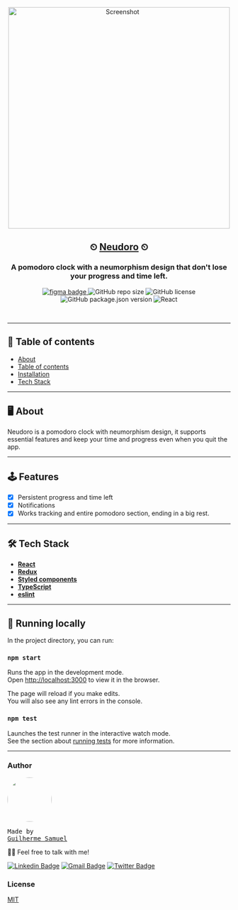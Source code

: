 <p align="center">
  <img height="500px" src="https://i.ibb.co/pXb2mPF/image.png" alt="Screenshot" />
</p>
<h2 align="center">
  ⏲ <a href="Neudoro">Neudoro</a> ⏲
</h2>
<h3 align="center">
  A pomodoro clock with a neumorphism design that don't lose your progress and time left.
</h3>

<p align="center">
<a href="https://www.figma.com/file/keyhLu6PfjEQKVcd49cuUy/Pomodoro-Neumorphism?node-id=0%3A1">
<img alt="figma badge" src="https://img.shields.io/badge/Figma%20prototype%20-Figma-%2304D361" >
</a>
<img alt="GitHub repo size" src="https://img.shields.io/github/repo-size/gsdeveloper/neudoro">
<img alt="GitHub license" src="https://img.shields.io/github/license/gsdeveloper/neudoro">
<img alt="GitHub package.json version" src="https://img.shields.io/github/package-json/v/gsdeveloper/neudoro">
<img alt="React" src="https://img.shields.io/badge/React-JS-blue">
</p>

<br>

---

## 📌 Table of contents

<!--ts-->

- [About](#About)
- [Table of contents](#tabela-de-conteudo)
- [Installation](#instalacao)
- [Tech Stack](#Tech-Stack)
<!--te-->

---

## 🖥 About

Neudoro is a pomodoro clock with neumorphism design, it supports essential features and keep your time and progress even when you quit the app. 

---

## 🕹 Features

- [x] Persistent progress and time left
- [x] Notifications
- [x] Works tracking and entire pomodoro section, ending in a big rest.

---

## 🛠 Tech Stack

- **[React](https://github.com/facebook/react)**
- **[Redux](https://github.com/reduxjs/redux)**
- **[Styled components](https://styled-components.com/)**
- **[TypeScript](https://github.com/microsoft/TypeScript)**
- **[eslint](https://github.com/eslint/eslint)**

---

## 🚀 Running locally

In the project directory, you can run:

### `npm start`

Runs the app in the development mode.\
Open [http://localhost:3000](http://localhost:3000) to view it in the browser.

The page will reload if you make edits.\
You will also see any lint errors in the console.

### `npm test`

Launches the test runner in the interactive watch mode.\
See the section about [running tests](https://facebook.github.io/create-react-app/docs/running-tests) for more information.

---

### Author

<a href="gsdeveloper.github.io">
 <img style="border-radius: 50%;" src="https://avatars2.githubusercontent.com/u/49620737?s=460&u=affe940c45f9f14f3d456561e49e34d64e5b2078&v=4" width="100px;" alt=""/>
 <br />
</a>
<pre>Made by 
<a href="gsdeveloper.github.io">Guilherme Samuel</a></pre>

👋🏽 Feel free to talk with me!

[![Linkedin Badge](https://img.shields.io/badge/-Guilherme%20Samuel-blue?style=flat-square&logo=Linkedin&logoColor=white&link=https://www.linkedin.com/in/guilherme-samuel-2aa7aa19b/)](https://www.linkedin.com/in/guilherme-samuel-2aa7aa19b/)
[![Gmail Badge](https://img.shields.io/badge/-gsdevelopercontact@gmail.com-c14438?style=flat-square&logo=Gmail&logoColor=white&link=mailto:tgmarinho@gmail.com)](mailto:gsdevelopercontact@gmail.com)
[![Twitter Badge](https://img.shields.io/badge/-gsdeveloper-1ca0f1?style=flat-square&labelColor=1ca0f1&logo=twitter&logoColor=white&link=https://twitter.com/gsdeveloper)](https://twitter.com/gsdeveloper_)

### License

[MIT](https://github.com/gsdeveloper/betteraim/blob/master/README.md)
